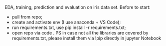 EDA, training, prediction and evaluation on iris data set.
Before to start:
* pull from repo;
* create and activate env  (I use anaconda + VS Code);
* run requirements.txt, use  pip install -r requirements.txt;
* open repo via code .
PS in case not all the libraries are covered by requirements.txt, please install them via !pip directly in jupyter Notebook

